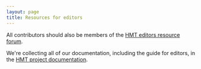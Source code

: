 ```yaml
---
layout: page
title: Resources for editors
---
```



All contributors should also be members of the [HMT editors resource forum](https://accounts.google.com/ServiceLogin?service=groups2&passive=1209600&continue=https%3A%2F%2Fgroups.google.com%2Fforum%2F&followup=https%3A%2F%2Fgroups.google.com%2Fforum%2F&authuser=0#!forum/homer-multitext-editors-resource-forum).

We're collecting all of our documentation, including the guide for editors, in the [HMT project documentation](http://homermultitext.github.io/hmt-docs/).


